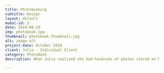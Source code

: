 ```yaml
---
title: Photobooking
subtitle: Design
layout: default
modal-id: 2
date: 2019-08-29
img: photobook.jpg
thumbnail: photobook-thumbnail.jpg
alt: image-alt
project-date: October 2018
client: Julia - Individual Client
category: PhotoBook
description: When Julia realized she had hundreds of photos stored on her phone and no way of finding photos, we sorted the images and prepared photo books for her to treasure her memories for a lifetime.  

---
```

